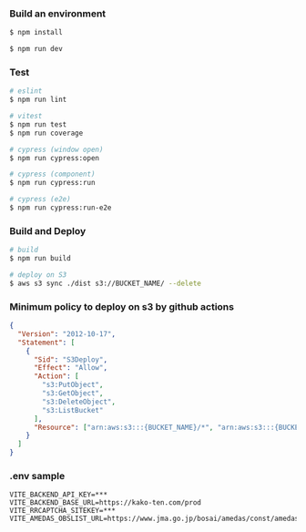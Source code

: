 ### Build an environment

```bash
$ npm install

$ npm run dev
```

### Test

```bash
# eslint
$ npm run lint

# vitest
$ npm run test
$ npm run coverage

# cypress (window open)
$ npm run cypress:open

# cypress (component)
$ npm run cypress:run

# cypress (e2e)
$ npm run cypress:run-e2e
```

### Build and Deploy

```bash
# build
$ npm run build

# deploy on S3
$ aws s3 sync ./dist s3://BUCKET_NAME/ --delete
```

### Minimum policy to deploy on s3 by github actions

```json
{
  "Version": "2012-10-17",
  "Statement": [
    {
      "Sid": "S3Deploy",
      "Effect": "Allow",
      "Action": [
        "s3:PutObject",
        "s3:GetObject",
        "s3:DeleteObject",
        "s3:ListBucket"
      ],
      "Resource": ["arn:aws:s3:::{BUCKET_NAME}/*", "arn:aws:s3:::{BUCKET_NAME}"]
    }
  ]
}
```

### .env sample

```
VITE_BACKEND_API_KEY=***
VITE_BACKEND_BASE_URL=https://kako-ten.com/prod
VITE_RRCAPTCHA_SITEKEY=***
VITE_AMEDAS_OBSLIST_URL=https://www.jma.go.jp/bosai/amedas/const/amedastable.json
```
